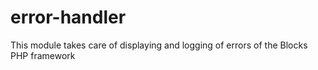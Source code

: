 # error-handler
This module takes care of displaying and logging of errors of the Blocks PHP framework

